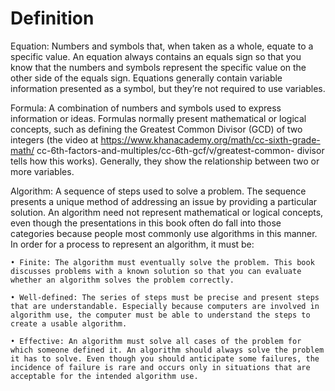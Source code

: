 # Definition

Equation: Numbers and symbols that, when taken as a whole, equate to a specific value. An equation always contains an equals sign so that you know that the numbers and symbols represent the specific value on the other side of the equals sign. Equations generally contain variable information presented as a symbol, but they’re not required to use variables.

Formula: A combination of numbers and symbols used to express information or ideas. Formulas normally present mathematical or logical concepts, such as defining the Greatest Common Divisor (GCD) of two integers (the video at <https://www.khanacademy.org/math/cc-sixth-grade-math/> cc-6th-factors-and-multiples/cc-6th-gcf/v/greatest-common- divisor tells how this works). Generally, they show the relationship between two or more variables.

Algorithm: A sequence of steps used to solve a problem. The sequence presents a unique method of addressing an issue by providing a particular solution. An algorithm need not represent mathematical or logical concepts, even though the presentations in this book often do fall into those categories because people most commonly use algorithms in this manner. In order for a process to represent an algorithm, it must be:

    • Finite: The algorithm must eventually solve the problem. This book discusses problems with a known solution so that you can evaluate whether an algorithm solves the problem correctly.
    
    • Well-defined: The series of steps must be precise and present steps that are understandable. Especially because computers are involved in algorithm use, the computer must be able to understand the steps to create a usable algorithm.
    
    • Effective: An algorithm must solve all cases of the problem for which someone defined it. An algorithm should always solve the problem it has to solve. Even though you should anticipate some failures, the incidence of failure is rare and occurs only in situations that are acceptable for the intended algorithm use.

